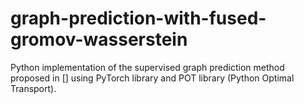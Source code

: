 # graph-prediction-with-fused-gromov-wasserstein
Python implementation of the supervised graph prediction method proposed in [] using PyTorch library and POT library (Python Optimal Transport). 
